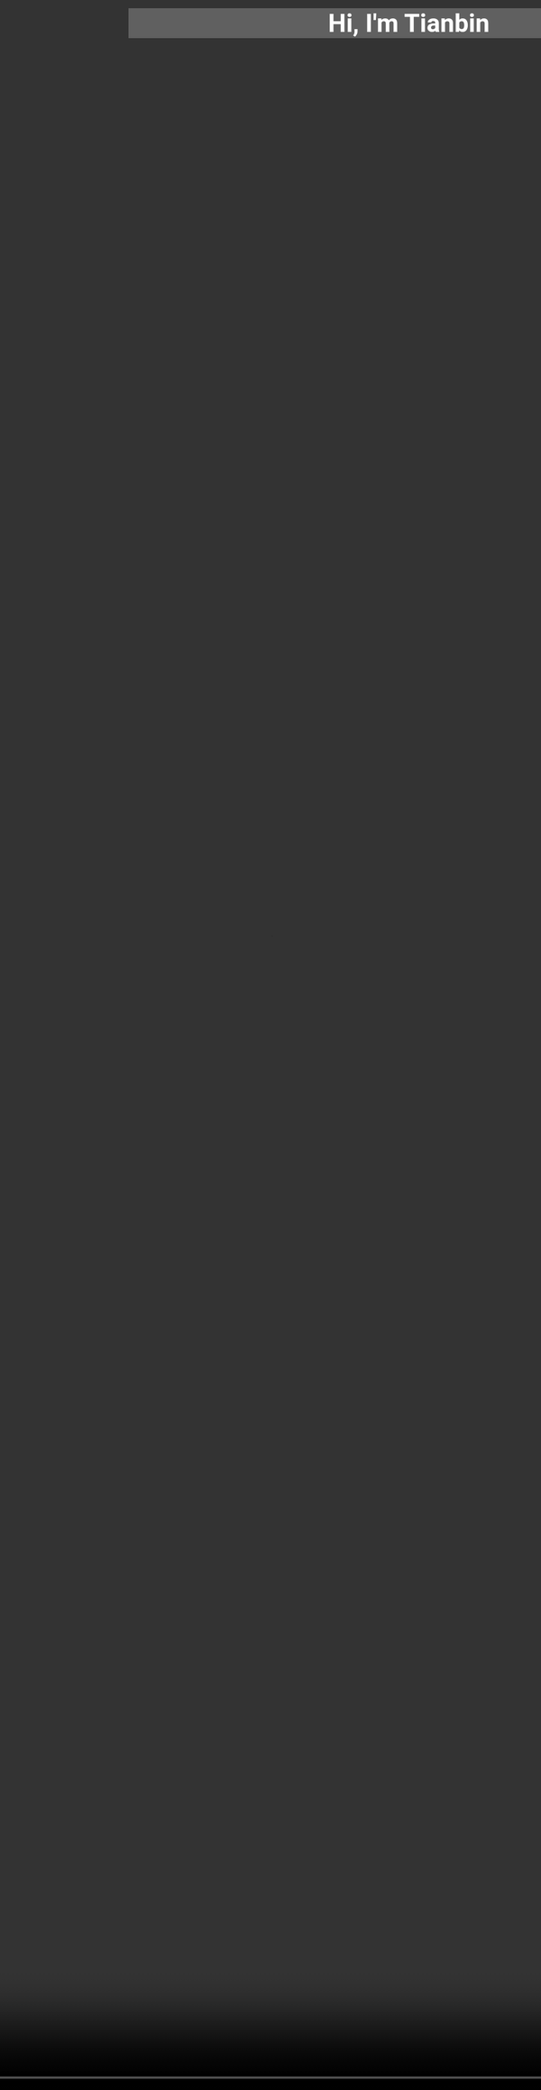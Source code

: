 ```yaml
---
title: about
---
```

<style>
body
{
    text-align:center;
    width:100%;
    margin:0 auto;
    padding:0px;
    font-family: Roboto, serif
}
#video_wrapper
{
    margin:0px;
    padding:0px;
}
#video_wrapper video
{
    position: fixed;
    top: 50%; left: 50%;
    z-index: 1;
    min-width: 100%;
    min-height: 100%;
    width: auto;
    height: auto;
    transform: translate(-50%, -50%);
}
#wrapper
{
    position:relative;
    text-align:center;
    margin:0 auto;
    padding:0px;
    width:995px;
    z-index:2;
}
h1
{
    margin-top:250px;
    color:white;
    font-size:45px;
    background-color: rgba(112, 112, 112, 0.74);
}
</style>

<div id="video_wrapper">
    <video autoplay loop>
        <source src="https://drive.google.com/uc?export=view&id=1VtQKnX2G4SAtIn-J8Y7w5Jb1MN09LAkv" type="video/mp4">
    </video>
    <div id="wrapper">
        <h1>Hi, I'm Tianbin</h1>
    </div>
</div>
